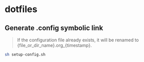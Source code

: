 # dotfiles

## Generate .config symbolic link

> If the configuration file already exists, it will be renamed to {file_or_dir_name}.org\_{timestamp}.

```bash
sh setup-config.sh
```

